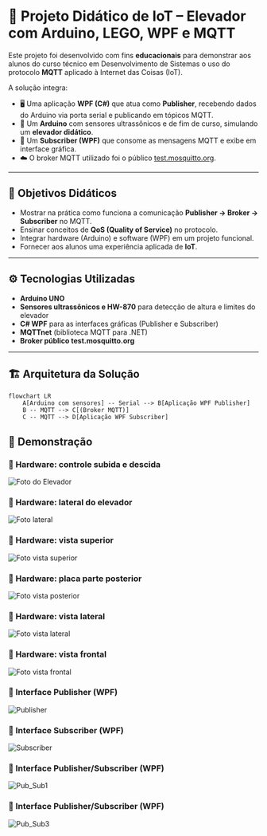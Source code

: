 # 🚀 Projeto Didático de IoT – Elevador com Arduino, LEGO, WPF e MQTT

Este projeto foi desenvolvido com fins **educacionais** para demonstrar aos alunos do curso técnico em Desenvolvimento de Sistemas o uso do protocolo **MQTT** aplicado à Internet das Coisas (IoT).

A solução integra:

- 🖥️ Uma aplicação **WPF (C#)** que atua como **Publisher**, recebendo dados do Arduino via porta serial e publicando em tópicos MQTT.
- 🔧 Um **Arduino** com sensores ultrassônicos e de fim de curso, simulando um **elevador didático**.
- 📡 Um **Subscriber (WPF)** que consome as mensagens MQTT e exibe em interface gráfica.
- ☁️ O broker MQTT utilizado foi o público [test.mosquitto.org](https://test.mosquitto.org/).

---

## 🎯 Objetivos Didáticos

- Mostrar na prática como funciona a comunicação **Publisher → Broker → Subscriber** no MQTT.  
- Ensinar conceitos de **QoS (Quality of Service)** no protocolo.  
- Integrar hardware (Arduino) e software (WPF) em um projeto funcional.  
- Fornecer aos alunos uma experiência aplicada de **IoT**.

---

## ⚙️ Tecnologias Utilizadas

- **Arduino UNO**  
- **Sensores ultrassônicos e HW-870** para detecção de altura e limites do elevador  
- **C# WPF** para as interfaces gráficas (Publisher e Subscriber)  
- **MQTTnet** (biblioteca MQTT para .NET)  
- **Broker público test.mosquitto.org**

---

## 🏗️ Arquitetura da Solução

```mermaid
flowchart LR
    A[Arduino com sensores] -- Serial --> B[Aplicação WPF Publisher]
    B -- MQTT --> C[(Broker MQTT)]
    C -- MQTT --> D[Aplicação WPF Subscriber]

```

## 📸 Demonstração

### 🔹 Hardware: controle subida e descida
![Foto do Elevador](https://github.com/FredOnBrasil/Elevador_LEGO_IoT_MQTT/blob/main/Imagens/Controle_de_subida_e_descida_elevador.jpg)

### 🔹 Hardware: lateral do elevador
![Foto lateral](https://github.com/FredOnBrasil/Elevador_LEGO_IoT_MQTT/blob/main/Imagens/Lateral_elevador.jpg)

### 🔹 Hardware: vista superior
![Foto vista superior](https://github.com/FredOnBrasil/Elevador_LEGO_IoT_MQTT/blob/main/Imagens/Vista_superior.jpg)

### 🔹 Hardware: placa parte posterior
![Foto vista posterior](https://github.com/FredOnBrasil/Elevador_LEGO_IoT_MQTT/blob/main/Imagens/Montagem_parte_posterior.jpg)

### 🔹 Hardware: vista lateral
![Foto vista lateral](https://github.com/FredOnBrasil/Elevador_LEGO_IoT_MQTT/blob/main/Imagens/Lateral_elevador.jpg)

### 🔹 Hardware: vista frontal
![Foto vista frontal](https://github.com/FredOnBrasil/Elevador_LEGO_IoT_MQTT/blob/main/Imagens/vista_frontal.jpg)

### 🔹 Interface Publisher (WPF)
![Publisher](https://github.com/FredOnBrasil/Elevador_LEGO_IoT_MQTT/blob/main/Imagens/Interface_publisher.png)

### 🔹 Interface Subscriber (WPF)
![Subscriber](https://github.com/FredOnBrasil/Elevador_LEGO_IoT_MQTT/blob/main/Imagens/interface_subscriber.png)

### 🔹 Interface Publisher/Subscriber (WPF)
![Pub_Sub1](https://github.com/FredOnBrasil/Elevador_LEGO_IoT_MQTT/blob/main/Imagens/publisher_e_subscriber_3.png)

### 🔹 Interface Publisher/Subscriber (WPF)
![Pub_Sub3](https://github.com/FredOnBrasil/Elevador_LEGO_IoT_MQTT/blob/main/Imagens/publisher_subscriber.png)
